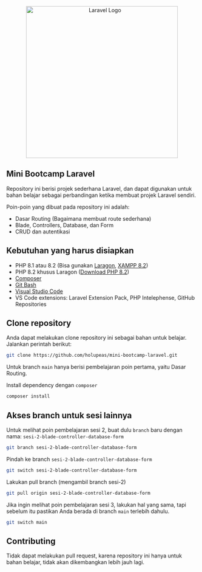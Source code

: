 <p align="center"><a href="https://laravel.com" target="_blank"><img src="https://raw.githubusercontent.com/laravel/art/master/logo-lockup/5%20SVG/2%20CMYK/1%20Full%20Color/laravel-logolockup-cmyk-red.svg" width="400" alt="Laravel Logo"></a></p>

## Mini Bootcamp Laravel

Repository ini berisi projek sederhana Laravel, dan dapat digunakan untuk bahan belajar sebagai perbandingan ketika membuat projek Laravel sendiri.

Poin-poin yang dibuat pada repository ini adalah:

-   Dasar Routing (Bagaimana membuat route sederhana)
-   Blade, Controllers, Database, dan Form
-   CRUD dan autentikasi

## Kebutuhan yang harus disiapkan

- PHP 8.1 atau 8.2 (Bisa gunakan [Laragon](https://laragon.org/download), [XAMPP 8.2](https://sourceforge.net/projects/xampp/files/XAMPP%20Windows/8.2.12/))
- PHP 8.2 khusus Laragon ([Download PHP 8.2](https://windows.php.net/download#php-8.2))
- [Composer](https://getcomposer.org/download/)
- [Git Bash](https://git-scm.com/downloads)
- [Visual Studio Code](https://code.visualstudio.com/)
- VS Code extensions: Laravel Extension Pack, PHP Intelephense, GitHub Repositories

## Clone repository

Anda dapat melakukan clone repository ini sebagai bahan untuk belajar.
Jalankan perintah berikut:
```bash
git clone https://github.com/holupeas/mini-bootcamp-laravel.git
```
Untuk branch `main` hanya berisi pembelajaran poin pertama, yaitu Dasar Routing.

Install dependency dengan `composer`
```bash
composer install
```

## Akses branch untuk sesi lainnya

Untuk melihat poin pembelajaran sesi 2, buat dulu `branch` baru dengan nama:
`sesi-2-blade-controller-database-form`

```bash
git branch sesi-2-blade-controller-database-form
```
Pindah ke branch `sesi-2-blade-controller-database-form`
```bash
git switch sesi-2-blade-controller-database-form
```
Lakukan pull branch (mengambil branch sesi-2)
```bash
git pull origin sesi-2-blade-controller-database-form
```

Jika ingin melihat poin pembelajaran sesi 3, lakukan hal yang sama, tapi sebelum itu pastikan Anda berada di branch `main` terlebih dahulu.

```bash
git switch main
```

## Contributing

Tidak dapat melakukan pull request, karena repository ini hanya untuk bahan belajar, tidak akan dikembangkan lebih jauh lagi.
